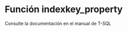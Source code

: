 ﻿---
FunctionName: "indexkey_property"
FunctionType: "SQL"
Autogenerated: true
---

# Función  indexkey_property

Consulte la documentación en el manual de T-SQL
